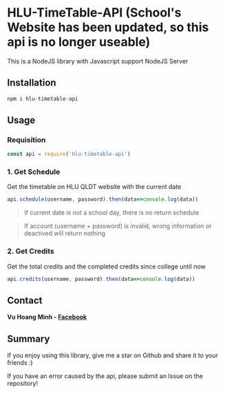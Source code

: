 # HLU-TimeTable-API (School's Website has been updated, so this api is no longer useable)
This is a NodeJS library with Javascript support NodeJS Server
## Installation
```javascript
npm i hlu-timetable-api
```
## Usage
### Requisition
```javascript
const api = require('hlu-timetable-api')
```
### 1. Get Schedule
Get the timetable on HLU QLDT website with the current date
```javascript
api.schedule(username, password).then(data=>console.log(data))
```
  >If current date is not a school day, there is no return schedule

  >If account (username + password) is invalid, wrong information or deactived will return nothing
### 2. Get Credits
Get the total credits and the completed credits since college until now
```javascript
api.credits(username, password).then(data=>console.log(data))
```
## Contact
**Vu Hoang Minh - [Facebook](https://www.facebook.com/swag.lauch/)**
## Summary
If you enjoy using this library, give me a star on Github and share it to your friends :)

If you have an error caused by the api, please submit an Issue on the repository!
